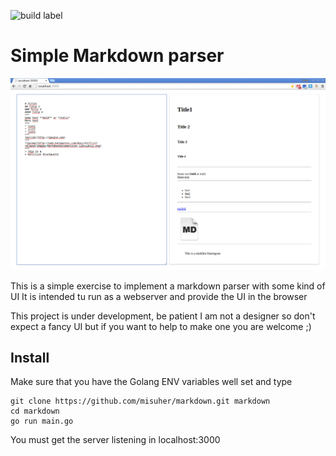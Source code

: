 ![build label](https://img.shields.io/travis/joyent/node/v0.6.svg)
# Simple Markdown parser

![preview](preview.png?raw=true)

This is a simple exercise to implement a markdown parser with some kind of UI
It is intended tu run as a webserver and provide the UI in the browser

This project is under development, be patient
I am not a designer so don't expect a fancy UI but if you want to help to make one you are welcome ;)

## Install
Make sure that you have the Golang ENV variables well set and type

	git clone https://github.com/misuher/markdown.git markdown
	cd markdown
	go run main.go

You must get the server listening in localhost:3000

 
